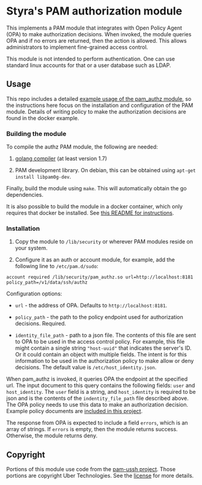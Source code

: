 # Styra's PAM authorization module

This implements a PAM module that integrates with Open Policy Agent (OPA)
to make authorization decisions. When invoked, the module queries OPA
and if no errors are returned, then the action is allowed. This allows
administrators to implement fine-grained access control.

This module is not intended to perform authentication. One can use standard
linux accounts for that or a user database such as LDAP.


## Usage

This repo includes a detailed [example usage of the pam_authz module](http://www.openpolicyagent.org/docs/ssh-and-sudo-authorization),
so the instructions here focus on the installation and configuration of the
PAM module. Details of writing policy to make the authorization decisions are
found in the docker example.

### Building the module

To compile the authz PAM module, the following are needed:

1. [golang compiler](https://golang.org/doc/install) (at least version 1.7)

2. PAM development library. On debian, this can be obtained using
   `apt-get install libpam0g-dev`.

Finally, build the module using `make`. This will automatically obtain the go dependencies.

It is also possible to build the module in a docker container, which only requires that docker
be installed. See [this README for instructions](../README.md).

### Installation

1. Copy the module to `/lib/security` or wherever PAM modules reside on your
system.

2. Configure it as an auth or account module, for example, add the following
line to `/etc/pam.d/sudo`:

```
account required /lib/security/pam_authz.so url=http://localhost:8181 policy_path=/v1/data/ssh/authz
```

Configuration options:
* `url` - the address of OPA. Defaults to `http://localhost:8181`.

* `policy_path` - the path to the policy endpoint used for authorization
  decisions. Required.

* `identity_file_path` - path to a json file. The contents of this file are sent to OPA
  to be used in the access control policy. For example, this file might contain a single
  string `"host-uuid"` that indicates the server's ID. Or it could contain an object with
  multiple fields. The intent is for this information to be used in the authorization
  policy to make allow or deny decisions. The default value is `/etc/host_identity.json`.

When pam_authz is invoked, it queries OPA the endpoint at the specified url.
The input document to this query contains the following fields: `user` and
`host_identity`. The `user` field is a string, and `host_identity` is required
to be json and is the contents of the `indentity_file_path` file described above.
The OPA policy needs to use this data to make an authorization decision.
Example policy documents are [included in this project](../docker/policy/ssh.rego).

The response from OPA is expected to include a field `errors`, which is an
array of strings. If `errors` is empty, then the module returns success.
Otherwise, the module returns deny.


## Copyright

Portions of this module use code from the [pam-ussh project](https://github.com/uber/pam-ussh).
Those portions are copyright Uber Technologies. See the [license](LICENSE)
for more details.
